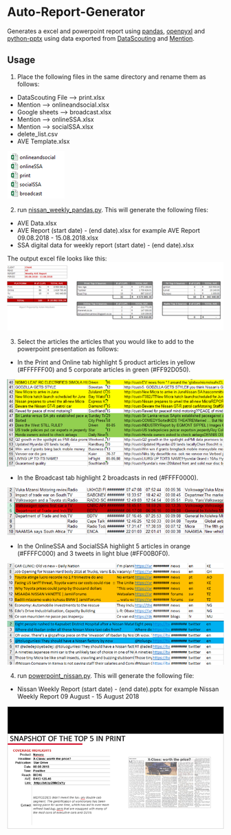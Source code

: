 # Auto-Report-Generator
Generates a excel and powerpoint report using [pandas](https://pandas.pydata.org), [openpyxl](https://openpyxl.readthedocs.io/en/stable) and [python-pptx](https://openpyxl.readthedocs.io/en/stable) using data exported from [DataScouting](https://datascouting.com/) and [Mention](https://mention.com/en/).

## Usage

1. Place the following files in the same directory and rename them as follows:

* DataScouting File --> print.xlsx
* Mention --> onlineandsocial.xlsx
* Google sheets --> broadcast.xlsx
* Mention --> onlineSSA.xlsx
* Mention --> socialSSA.xlsx
* delete_list.csv
* AVE Template.xlsx

![directory](./data-files/directory.PNG "directory")

2. run [nissan_weekly_pandas.py](https://github.com/mazi76erx2/nissan_weekly_pandas.py). This will generate the following files:

* AVE Data.xlsx
* AVE Report (start date) - (end date).xlsx for example AVE Report 09.08.2018 - 15.08.2018.xlsx 
* SSA digital data for weekly report (start date) - (end date).xlsx 

The output excel file looks like this:
![ave-data](./data-files/ave-data.PNG "AVE Data")

3. Select the articles the articles that you would like to add to the powerpoint presentation as follows:

* In the Print and Online tab highlight 5 product articles in yellow (#FFFFFF00) and 5 corporate articles in green (#FF92D050).

![alt text](./data-files/excel-data.png "AVE Data")

* In the Broadcast tab highlight 2 broadcasts in red (#FFFF0000).

![alt text](./data-files/excel-data2.png "AVE Data")

* In the OnlineSSA and SocialSSA highlight 5 articles in orange (#FFFFC000) and 3 tweets in light blue (#FF00B0F0).

![alt text](./data-files/excel-data3.png "AVE Data")
![alt text](./data-files/excel-data4.png "AVE Data")

4. run [powerpoint_nissan.py](https://github.com/mazi76erx2/powerpoint_nissan.py). This will generate the following file:

* Nissan Weekly Report (start date) - (end date).pptx for example Nissan Weekly Report  09 August - 15 August 2018

![alt text](./data-files/powerpoint-data.png "AVE Data")